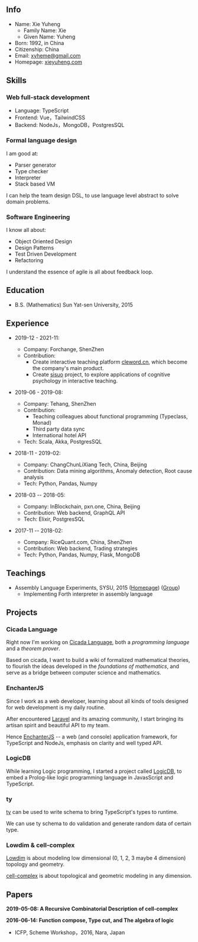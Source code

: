 ## Info

- Name: Xie Yuheng
  - Family Name: Xie
  - Given Name: Yuheng
- Born: 1992, in China
- Citizenship: China
- Email: xyheme@gmail.com
- Homepage: [xieyuheng.com](https://xieyuheng.com)

## Skills

### Web full-stack development

- Language: TypeScript
- Frontend: Vue，TailwindCSS
- Backend: NodeJs，MongoDB，PostgresSQL

### Formal language design

I am good at:

- Parser generator
- Type checker
- Interpreter
- Stack based VM

I can help the team design DSL, to use language level abstract to solve domain problems.

### Software Engineering

I know all about:

- Object Oriented Design
- Design Patterns
- Test Driven Development
- Refactoring

I understand the essence of agile is all about feedback loop.

## Education

- B.S. (Mathematics) Sun Yat-sen University, 2015

## Experience

- 2019-12 - 2021-11:
  - Company: Forchange, ShenZhen
  - Contribution:
    - Create interactive teaching platform [cleword.cn](https://cleword.cn), which become the company's main product.
    - Create [sisuo](https://sisuo.cleword.cn) project, to explore applications of cognitive psychology in interactive teaching.

- 2019-06 - 2019-08:
  - Company: Tehang, ShenZhen
  - Contribution:
    - Teaching colleagues about functional programming (Typeclass, Monad)
    - Third party data sync
    - International hotel API
  - Tech: Scala, Akka, PostgresSQL

- 2018-11 - 2019-02:
  - Company: ChangChunLiXiang Tech, China, Beijing
  - Contribution: Data mining algorithms, Anomaly detection, Root cause analysis
  - Tech: Python, Pandas, Numpy

- 2018-03 -- 2018-05:
  - Company: InBlockchain, pxn.one, China, Beijing
  - Contribution: Web backend, GraphQL API
  - Tech: Elixir, PostgresSQL

- 2017-11 -- 2018-02:
  - Company: RiceQuant.com, China, ShenZhen
  - Contribution: Web backend, Trading strategies
  - Tech: Python, Pandas, Numpy, Flask, MongoDB

## Teachings

- Assembly Language Experiments, SYSU, 2015
  ([Homepage](http://the-little-language-designer.github.io/cicada-nymph/course/contents.html))
  ([Group](https://github.com/the-little-language-designer))
  - Implementing Forth interpreter in assembly language

## Projects

### Cicada Language

Right now I'm working on [Cicada Language](https://cicada-lang.org),
both a *programming language* and a *theorem prover*.

Based on cicada, I want to build a wiki of formalized
mathematical theories, to flourish the ideas developed in the
*foundations of mathematics*, and serve as a bridge between computer
science and mathematics.

### EnchanterJS

Since I work as a web developer, learning about all kinds of tools
designed for web development is my daily routine.

After encountered [Laravel](https://laravel.com) and its amazing community,
I start bringing its artisan spirit and beautiful API to my team.

Hence [EnchanterJS](https://github.com/enchanterjs/enchanter)
-- a web (and console) application framework,
for TypeScript and NodeJs, emphasis on clarity and well typed API.

### LogicDB

While learning Logic programming, I started a project called
[LogicDB](https://github.com/xieyuheng/logic-db), to embed a
Prolog-like logic programming language in JavasScript and TypeScript.

### ty

[ty](https://github.com/xieyuheng/ty) can be used to write schema to bring TypeScript's types to runtime.

We can use ty schema to do validation and generate random data of certain type.

### Lowdim & cell-complex

[Lowdim](https://github.com/xieyuheng/lowdim) is about modeling low
dimensional (0, 1, 2, 3 maybe 4 dimension) topology and geometry.

[cell-complex](https://github.com/xieyuheng/cell-complex) is about
topological and geometric modeling in any dimension.

## Papers

**2019-05-08: A Recursive Combinatorial Description of cell-complex**

**2016-06-14: Function compose, Type cut, and The algebra of logic**
- ICFP, Scheme Workshop，2016, Nara, Japan
